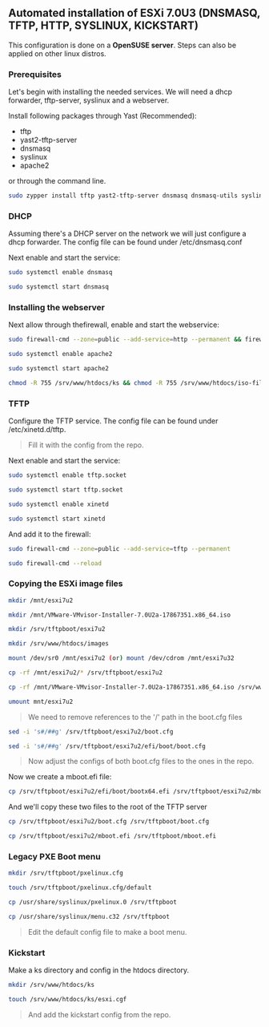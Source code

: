 ## Automated installation of ESXi 7.0U3 (DNSMASQ, TFTP, HTTP, SYSLINUX, KICKSTART)
This configuration is done on a **OpenSUSE server**. Steps can also be applied on other linux distros.

### Prerequisites

Let's begin with installing the needed services. We will need a dhcp forwarder, tftp-server, syslinux and a webserver.

Install following packages through Yast (Recommended):
- tftp
- yast2-tftp-server
- dnsmasq
- syslinux
- apache2

or through the command line.
```bash
sudo zypper install tftp yast2-tftp-server dnsmasq dnsmasq-utils syslinux apache2 -y
```

### DHCP
Assuming there's a DHCP server on the network we will just configure a dhcp forwarder. The config file can be found under /etc/dnsmasq.conf

Next enable and start the service:
```bash
sudo systemctl enable dnsmasq
```
```bash
sudo systemctl start dnsmasq
```
### Installing the webserver
Next allow through thefirewall, enable and start the webservice:
```bash
sudo firewall-cmd --zone=public --add-service=http --permanent && firewall-cmd --reload
```
```bash
sudo systemctl enable apache2
```
```bash
sudo systemctl start apache2
```
```bash
chmod -R 755 /srv/www/htdocs/ks && chmod -R 755 /srv/www/htdocs/iso-files
```

### TFTP
Configure the TFTP service. The config file can be found under /etc/xinetd.d/tftp.
>Fill it with the config from the repo.

Next enable and start the service:
```bash
sudo systemctl enable tftp.socket
```
```bash
sudo systemctl start tftp.socket
```
```bash
sudo systemctl enable xinetd
```
```bash
sudo systemctl start xinetd
```
And add it to the firewall:
```bash
sudo firewall-cmd --zone=public --add-service=tftp --permanent
```
```bash
sudo firewall-cmd --reload
```

### Copying the ESXi image files

```bash
mkdir /mnt/esxi7u2
```
```bash
mkdir /mnt/VMware-VMvisor-Installer-7.0U2a-17867351.x86_64.iso
```
```bash
mkdir /srv/tftpboot/esxi7u2
```
```bash
mkdir /srv/www/htdocs/images
```
```bash
mount /dev/sr0 /mnt/esxi7u2 (or) mount /dev/cdrom /mnt/esxi7u32
```
```bash
cp -rf /mnt/esxi7u2/* /srv/tftpboot/esxi7u2
```
```bash
cp -rf /mnt/VMware-VMvisor-Installer-7.0U2a-17867351.x86_64.iso /srv/www/htdocs/images
```
```bash
umount mnt/esxi7u2
```
>We need to remove references to the '/' path in the boot.cfg files
```bash
sed -i 's#/##g' /srv/tftpboot/esxi7u2/boot.cfg
```
```bash
sed -i 's#/##g' /srv/tftpboot/esxi7u2/efi/boot/boot.cfg
```

>Now adjust the configs of both boot.cfg files to the ones in the repo.

Now we create a mboot.efi file:
```bash
cp /srv/tftpboot/esxi7u2/efi/boot/bootx64.efi /srv/tftpboot/esxi7u2/mboot.efi
```
And we'll copy these two files to the root of the TFTP server
```bash
cp /srv/tftpboot/esxi7u2/boot.cfg /srv/tftpboot/boot.cfg
```
```bash 
cp /srv/tftpboot/esxi7u2/mboot.efi /srv/tftpboot/mboot.efi
```

### Legacy PXE Boot menu
```bash
mkdir /srv/tftpboot/pxelinux.cfg
```
```bash
touch /srv/tftpboot/pxelinux.cfg/default
```
```bash
cp /usr/share/syslinux/pxelinux.0 /srv/tftpboot
```
```bash
cp /usr/share/syslinux/menu.c32 /srv/tftpboot
```
>Edit the default config file to make a boot menu.

### Kickstart
Make a ks directory and config in the htdocs directory.
```bash
mkdir /srv/www/htdocs/ks
```
```bash
touch /srv/www/htdocs/ks/esxi.cgf
```
>And add the kickstart config from the repo.



